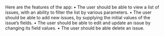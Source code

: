 Here are the features of the app: • The user should be able to view a list of issues, with an ability to filter the list by various parameters. • The user should be able to add new issues, by supplying the initial values of the issue’s fields. • The user should be able to edit and update an issue by changing its field values. • The user should be able delete an issue.
